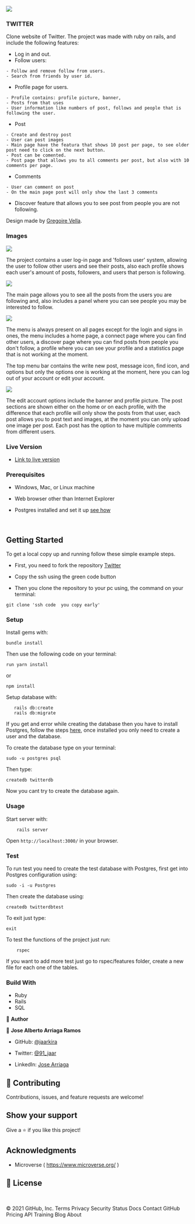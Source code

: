 ![](https://img.shields.io/badge/Microverse-blueviolet)

### TWITTER

Clone website of Twitter. The project was made with ruby on rails, and include the following features:

- Log in and out.
- Follow users:
```
- Follow and remove follow from users.
- Search from friends by user id.
```
- Profile page for users.
```
- Profile contains: profile picture, banner, 
- Posts from that uses
- User information like numbers of post, follows and people that is following the user.
```
- Post 
```
- Create and destroy post
- User can post images
- Main page have the featura that shows 10 post per page, to see older post need to click on the next button.
- Post can be comented.
- Post page that allows you to all comments per post, but also with 10 comments per page.
```
- Comments 
```
- User can comment on post
- On the main page post will only show the last 3 comments
```
- Discover feature that allows you to see post from people you are not following.

Design made by [Gregoire Vella](https://www.behance.net/gallery/14286087/Twitter-Redesign-of-UI-details). 

### Images

<img src="lib/assets/homes.png">

The project contains a user log-in page and 'follows user' system, allowing the user to follow other users and see their posts, also each profile shows each user's amount of posts, followers, and users that person is following.

<img src="lib/assets/profile.png">

The main page allows you to see all the posts from the users you are following and, also includes a panel where you can see people you may be interested to follow.

<img src="lib/assets/connect.png">

The menu is always present on all pages except for the login and signs in ones, the menu includes a home page, a connect page where you can find other users, a discover page where you can find posts from people you don't follow, a profile where you can see your profile and a statistics page that is not working at the moment.

The top menu bar contains the write new post, message icon, find icon, and options but only the options one is working at the moment, here you can log out of your account or edit your account.

<img src="lib/assets/discover.png">

The edit account options include the banner and profile picture.
The post sections are shown either on the home or on each profile, with the difference that each profile will only show the posts from that user, each post allows you to post text and images, at the moment you can only upload one image per post.
Each post has the option to have multiple comments from different users.

### Live Version

- [Link to live version](https://secure-springs-89314.herokuapp.com/)


### Prerequisites

- Windows, Mac, or Linux machine 

- Web browser other than Internet Explorer

- Postgres installed and set it up [see how](https://www.digitalocean.com/community/tutorials/how-to-install-postgresql-on-ubuntu-20-04-quickstart)

​
## Getting Started

To get a local copy up and running follow these simple example steps.

- First, you need to fork the repository [Twitter](https://github.com/JAAR91/twitter)

- Copy the ssh using the green code button

- Then you clone the repository to your pc using, the command on your terminal:

```
git clone 'ssh code  you copy early'
```

### Setup

Install gems with:

```
bundle install
```

Then use the following code on your terminal:

```
run yarn install
```

or 

```
npm install
```

Setup database with:

```
   rails db:create
   rails db:migrate
```

If you get and error while creating the database then you have to install Postgres, follow the steps [here](https://www.digitalocean.com/community/tutorials/how-to-install-postgresql-on-ubuntu-20-04-quickstart), once installed you only need to create a user and the database.

To create the database type on your terminal:
```
sudo -u postgres psql
```
Then type:
```
createdb twitterdb
```
Now you cant try to create the database again.

### Usage

Start server with:

```
    rails server
```

Open `http://localhost:3000/` in your browser.


### Test

To run test you need to create the test database with Postgres, first get into Postgres configuration using:
```
sudo -i -u Postgres
```
Then create the database using:
```
createdb twitterdbtest
```
To exit just type:
```
exit
```
To test the functions of the project just run:

```
    rspec
```

If you want to add more test just go to rspec/features folder, create a new file for each one of the tables.

### Build With

- Ruby 
- Rails
- SQL


👤 **Author**

👤 **Jose Alberto Arriaga Ramos**

- GitHub: [@jaarkira](https://github.com/jaarkira )

- Twitter: [@91_jaar](https://twitter.com/91_jaar )

- LinkedIn: [Jose Arriaga](https://www.linkedin.com/in/jaar/)
​

## 🤝 Contributing

Contributions, issues, and feature requests are welcome!

## Show your support


Give a ⭐️ if you like this project!


## Acknowledgments

- Microverse ( https://www.microverse.org/ )

## 📝 License

​
 
© 2021 GitHub, Inc.
Terms
Privacy
Security
Status
Docs
Contact GitHub
Pricing
API
Training
Blog
About
